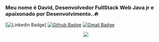 ### Meu nome é David, Desenvolvedor FullStack Web Java jr e apaixonado por Desenvolvimento..:fire:
 [![Linkedin Badge](https://img.shields.io/badge/-LinkedIn-blue?style=flat-square&logo=Linkedin&logoColor=white&link=https://www.linkedin.com/in/davidsaless/)]
[![Github Badge](https://img.shields.io/badge/-Github-000?style=flat-square&logo=Github&logoColor=white&link=https://github.com/davidsalesdev)](https://github.com/davidsalesdev)
[![Gmail Badge](https://img.shields.io/badge/-Gmail-c14438?style=flat-square&logo=Gmail&logoColor=white&link=mailto:b4rbab4rba@gmail.com)](mailto:b4rbab4rba@gmail.com)
<p align="center">
  <img src="https://media1.giphy.com/media/USV0ym3bVWQJJmNu3N/giphy.gif"/>
  </p>
  
<!--
**davidsalesdev/davidsalesdev** is a ✨ _special_ ✨ repository because its `README.md` (this file) appears on your GitHub profile.

Here are some ideas to get you started:

    

- 🔭 I’m currently working on ...
- 🌱 I’m currently learning ...
- 👯 I’m looking to collaborate on ...
- 🤔 I’m looking for help with ...
- 💬 Ask me about ...
- 📫 How to reach me: ...
- 😄 Pronouns: ...
- ⚡ Fun fact: ...
-->
